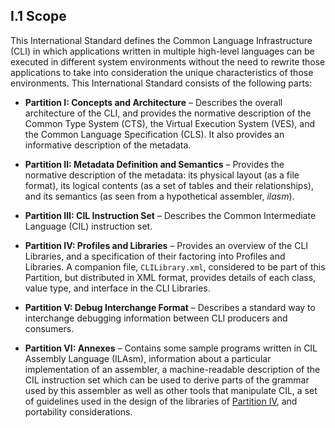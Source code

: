 ## I.1 Scope

This International Standard defines the Common Language Infrastructure (CLI) in which applications written in multiple high-level languages can be executed in different system environments without the need to rewrite those applications to take into consideration the unique characteristics of those environments. This International Standard consists of the following parts:

 * **Partition I: Concepts and Architecture** &ndash; Describes the overall architecture of the CLI, and provides the normative description of the Common Type System (CTS), the Virtual Execution System (VES), and the Common Language Specification (CLS). It also provides an informative description of the metadata.

 * **Partition II: Metadata Definition and Semantics** &ndash; Provides the normative description of the metadata: its physical layout (as a file format), its logical contents (as a set of tables and their relationships), and its semantics (as seen from a hypothetical assembler, *ilasm*).

 * **Partition III: CIL Instruction Set** &ndash; Describes the Common Intermediate Language (CIL) instruction set.

 * **Partition IV: Profiles and Libraries** &ndash; Provides an overview of the CLI Libraries, and a specification of their factoring into Profiles and Libraries. A companion file, `CLILibrary.xml`, considered to be part of this Partition, but distributed in XML format, provides details of each class, value type, and interface in the CLI Libraries.

 * **Partition V: Debug Interchange Format** &ndash; Describes a standard way to interchange debugging information between CLI producers and consumers.

 * **Partition VI: Annexes** &ndash; Contains some sample programs written in CIL Assembly Language (ILAsm), information about a particular implementation of an assembler, a machine-readable description of the CIL instruction set which can be used to derive parts of the grammar used by this assembler as well as other tools that manipulate CIL, a set of guidelines used in the design of the libraries of [Partition IV](#todo-missing-hyperlink), and portability considerations.

